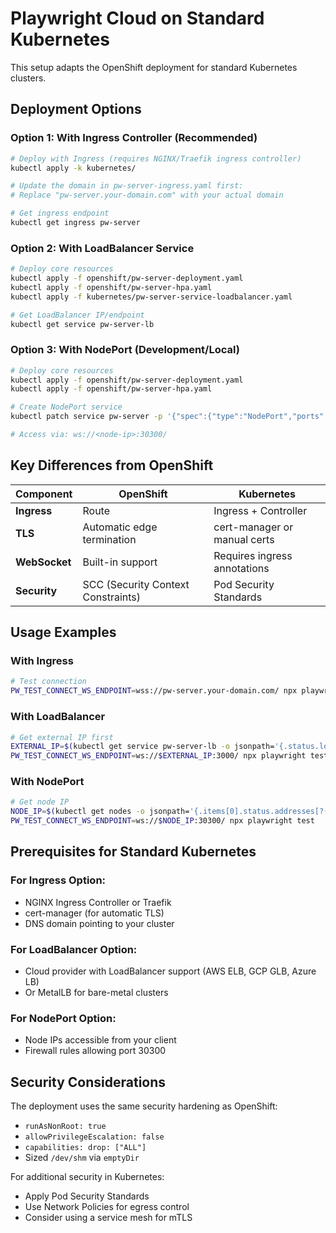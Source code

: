 # Playwright Cloud on Standard Kubernetes

This setup adapts the OpenShift deployment for standard Kubernetes clusters.

## Deployment Options

### Option 1: With Ingress Controller (Recommended)
```bash
# Deploy with Ingress (requires NGINX/Traefik ingress controller)
kubectl apply -k kubernetes/

# Update the domain in pw-server-ingress.yaml first:
# Replace "pw-server.your-domain.com" with your actual domain

# Get ingress endpoint
kubectl get ingress pw-server
```

### Option 2: With LoadBalancer Service
```bash
# Deploy core resources
kubectl apply -f openshift/pw-server-deployment.yaml
kubectl apply -f openshift/pw-server-hpa.yaml
kubectl apply -f kubernetes/pw-server-service-loadbalancer.yaml

# Get LoadBalancer IP/endpoint
kubectl get service pw-server-lb
```

### Option 3: With NodePort (Development/Local)
```bash
# Deploy core resources  
kubectl apply -f openshift/pw-server-deployment.yaml
kubectl apply -f openshift/pw-server-hpa.yaml

# Create NodePort service
kubectl patch service pw-server -p '{"spec":{"type":"NodePort","ports":[{"port":3000,"targetPort":3000,"nodePort":30300}]}}'

# Access via: ws://<node-ip>:30300/
```

## Key Differences from OpenShift

| Component | OpenShift | Kubernetes |
|-----------|-----------|------------|
| **Ingress** | Route | Ingress + Controller |
| **TLS** | Automatic edge termination | cert-manager or manual certs |
| **WebSocket** | Built-in support | Requires ingress annotations |
| **Security** | SCC (Security Context Constraints) | Pod Security Standards |

## Usage Examples

### With Ingress
```bash
# Test connection
PW_TEST_CONNECT_WS_ENDPOINT=wss://pw-server.your-domain.com/ npx playwright test
```

### With LoadBalancer  
```bash
# Get external IP first
EXTERNAL_IP=$(kubectl get service pw-server-lb -o jsonpath='{.status.loadBalancer.ingress[0].ip}')
PW_TEST_CONNECT_WS_ENDPOINT=ws://$EXTERNAL_IP:3000/ npx playwright test
```

### With NodePort
```bash
# Get node IP
NODE_IP=$(kubectl get nodes -o jsonpath='{.items[0].status.addresses[?(@.type=="ExternalIP")].address}')
PW_TEST_CONNECT_WS_ENDPOINT=ws://$NODE_IP:30300/ npx playwright test
```

## Prerequisites for Standard Kubernetes

### For Ingress Option:
- NGINX Ingress Controller or Traefik
- cert-manager (for automatic TLS)
- DNS domain pointing to your cluster

### For LoadBalancer Option:
- Cloud provider with LoadBalancer support (AWS ELB, GCP GLB, Azure LB)
- Or MetalLB for bare-metal clusters

### For NodePort Option:
- Node IPs accessible from your client
- Firewall rules allowing port 30300

## Security Considerations

The deployment uses the same security hardening as OpenShift:
- `runAsNonRoot: true`
- `allowPrivilegeEscalation: false`  
- `capabilities: drop: ["ALL"]`
- Sized `/dev/shm` via `emptyDir`

For additional security in Kubernetes:
- Apply Pod Security Standards
- Use Network Policies for egress control
- Consider using a service mesh for mTLS
